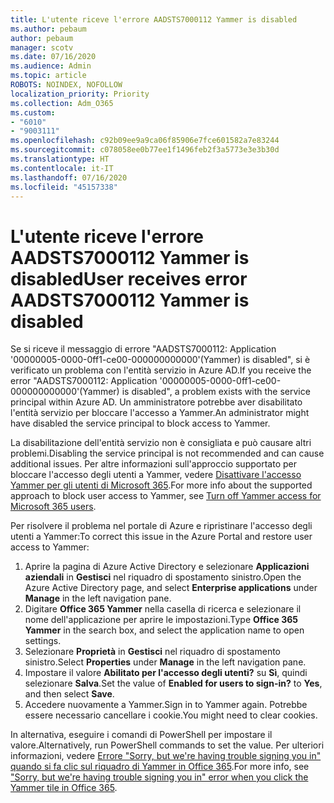 ```yaml
---
title: L'utente riceve l'errore AADSTS7000112 Yammer is disabled
ms.author: pebaum
author: pebaum
manager: scotv
ms.date: 07/16/2020
ms.audience: Admin
ms.topic: article
ROBOTS: NOINDEX, NOFOLLOW
localization_priority: Priority
ms.collection: Adm_O365
ms.custom:
- "6010"
- "9003111"
ms.openlocfilehash: c92b09ee9a9ca06f85906e7fce601582a7e83244
ms.sourcegitcommit: c078058ee0b77ee1f1496feb2f3a5773e3e3b30d
ms.translationtype: HT
ms.contentlocale: it-IT
ms.lasthandoff: 07/16/2020
ms.locfileid: "45157338"
---
```

# <a name="user-receives-error-aadsts7000112-yammer-is-disabled"></a><span data-ttu-id="2fd08-102">L'utente riceve l'errore AADSTS7000112 Yammer is disabled</span><span class="sxs-lookup"><span data-stu-id="2fd08-102">User receives error AADSTS7000112 Yammer is disabled</span></span>

<span data-ttu-id="2fd08-103">Se si riceve il messaggio di errore "AADSTS7000112: Application '00000005-0000-0ff1-ce00-000000000000'(Yammer) is disabled", si è verificato un problema con l'entità servizio in Azure AD.</span><span class="sxs-lookup"><span data-stu-id="2fd08-103">If you receive the error "AADSTS7000112: Application '00000005-0000-0ff1-ce00-000000000000'(Yammer) is disabled", a problem exists with the service principal within Azure AD.</span></span> <span data-ttu-id="2fd08-104">Un amministratore potrebbe aver disabilitato l'entità servizio per bloccare l'accesso a Yammer.</span><span class="sxs-lookup"><span data-stu-id="2fd08-104">An administrator might have disabled the service principal to block access to Yammer.</span></span>

<span data-ttu-id="2fd08-105">La disabilitazione dell'entità servizio non è consigliata e può causare altri problemi.</span><span class="sxs-lookup"><span data-stu-id="2fd08-105">Disabling the service principal is not recommended and can cause additional issues.</span></span> <span data-ttu-id="2fd08-106">Per altre informazioni sull'approccio supportato per bloccare l'accesso degli utenti a Yammer, vedere [Disattivare l'accesso Yammer per gli utenti di Microsoft 365](https://docs.microsoft.com/yammer/manage-yammer-users/turn-off-user-access).</span><span class="sxs-lookup"><span data-stu-id="2fd08-106">For more info about the supported approach to block user access to Yammer, see [Turn off Yammer access for Microsoft 365 users](https://docs.microsoft.com/yammer/manage-yammer-users/turn-off-user-access).</span></span>  

<span data-ttu-id="2fd08-107">Per risolvere il problema nel portale di Azure e ripristinare l'accesso degli utenti a Yammer:</span><span class="sxs-lookup"><span data-stu-id="2fd08-107">To correct this issue in the Azure Portal and restore user access to Yammer:</span></span>

1.  <span data-ttu-id="2fd08-108">Aprire la pagina di Azure Active Directory e selezionare **Applicazioni aziendali** in **Gestisci** nel riquadro di spostamento sinistro.</span><span class="sxs-lookup"><span data-stu-id="2fd08-108">Open the Azure Active Directory page, and select **Enterprise applications** under **Manage** in the left navigation pane.</span></span>
3.  <span data-ttu-id="2fd08-109">Digitare **Office 365 Yammer** nella casella di ricerca e selezionare il nome dell'applicazione per aprire le impostazioni.</span><span class="sxs-lookup"><span data-stu-id="2fd08-109">Type **Office 365 Yammer** in the search box, and select the application name to open settings.</span></span>
4.  <span data-ttu-id="2fd08-110">Selezionare **Proprietà** in **Gestisci** nel riquadro di spostamento sinistro.</span><span class="sxs-lookup"><span data-stu-id="2fd08-110">Select **Properties** under **Manage** in the left navigation pane.</span></span>
5.  <span data-ttu-id="2fd08-111">Impostare il valore **Abilitato per l'accesso degli utenti?** su **Sì**, quindi selezionare **Salva**.</span><span class="sxs-lookup"><span data-stu-id="2fd08-111">Set the value of **Enabled for users to sign-in?** to **Yes**, and then select **Save**.</span></span>
6.  <span data-ttu-id="2fd08-112">Accedere nuovamente a Yammer.</span><span class="sxs-lookup"><span data-stu-id="2fd08-112">Sign in to Yammer again.</span></span> <span data-ttu-id="2fd08-113">Potrebbe essere necessario cancellare i cookie.</span><span class="sxs-lookup"><span data-stu-id="2fd08-113">You might need to clear cookies.</span></span>

<span data-ttu-id="2fd08-114">In alternativa, eseguire i comandi di PowerShell per impostare il valore.</span><span class="sxs-lookup"><span data-stu-id="2fd08-114">Alternatively, run PowerShell commands to set the value.</span></span> <span data-ttu-id="2fd08-115">Per ulteriori informazioni, vedere [Errore "Sorry, but we're having trouble signing you in" quando si fa clic sul riquadro di Yammer in Office 365](https://docs.microsoft.com/yammer/troubleshoot-problems/error-when-click-the-yammer-tile-in-office-365).</span><span class="sxs-lookup"><span data-stu-id="2fd08-115">For more info, see ["Sorry, but we're having trouble signing you in" error when you click the Yammer tile in Office 365](https://docs.microsoft.com/yammer/troubleshoot-problems/error-when-click-the-yammer-tile-in-office-365).</span></span> 